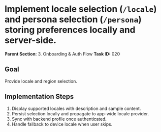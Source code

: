 # Implement locale selection (`/locale`) and persona selection (`/persona`) storing preferences locally and server-side.

**Parent Section:** 3. Onboarding & Auth Flow
**Task ID:** 020

## Goal
Provide locale and region selection.

## Implementation Steps
1. Display supported locales with description and sample content.
2. Persist selection locally and propagate to app-wide locale provider.
3. Sync with backend profile once authenticated.
4. Handle fallback to device locale when user skips.
